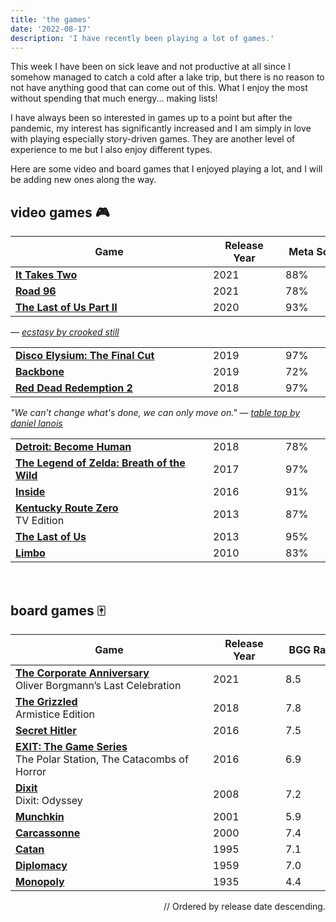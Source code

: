 ```yaml
---
title: 'the games'
date: '2022-08-17'
description: 'I have recently been playing a lot of games.'
---
```


This week I have been on sick leave and not productive at all since I somehow managed to catch a cold after a lake trip, but there is no reason to not have anything good that can come out of this. What I enjoy the most without spending that much energy... making lists!

I have always been so interested in games up to a point but after the pandemic, my interest has significantly increased and I am simply in love with playing especially story-driven games. They are another level of experience to me but I also enjoy different types.

Here are some video and board games that I enjoyed playing a lot, and I will be adding new ones along the way.


## video games 🎮

| Game  | Release Year | Meta Score  | Played On |
|-------|--------------|------------|-----------|
| **<a href='https://www.metacritic.com/game/it-takes-two/' target='_blank'>It Takes Two</a>** | 2021 | 88% | `Xbox` |
| **<a href='https://www.metacritic.com/game/xbox-series-x/road-96' target='_blank'>Road 96</a>** | 2021 | 78% | `Xbox` |
| **<a href='https://www.metacritic.com/game/playstation-4/the-last-of-us-part-ii' target='_blank'>The Last of Us Part II</a>** | 2020 | 93% | `PS4` |

— <a href='https://open.spotify.com/track/2V9p00deRkvclpg7A7FWaz?si=6b95d13f0bf146e0' style='font-style: italic' target='_blank'>ecstasy by crooked still</a>

|   |  |   |  |
|-------|--------------|------------|-----------|
| **<a href='https://www.metacritic.com/game/pc/disco-elysium-the-final-cut' target='_blank'>Disco Elysium: The Final Cut</a>** | 2019 | 97% | `Switch` |
| **<a href='https://www.metacritic.com/game/pc/backbone' target='_blank'>Backbone</a>** | 2019 | 72% | `Xbox` |
| **<a href='https://www.metacritic.com/game/playstation-4/red-dead-redemption-2' target='_blank'>Red Dead Redemption 2</a>** | 2018 | 97% | `PS4` |

<span style='font-style: italic'>"We can’t change what's done, we can only move on."</span>
— <a href='https://open.spotify.com/track/4vrsodmVqmZ0OvK6ZJTj2r?si=65afe1a5431b40ad' style='font-style: italic' target='_blank'>table top by daniel lanois</a>

|       |       |             |   |
|-------|-------|-------------|---|
| **<a href='https://www.metacritic.com/game/playstation-4/detroit-become-human' target='_blank'>Detroit: Become Human</a>** | 2018 | 78% | `PS4` |
| **<a href='https://www.metacritic.com/game/switch/the-legend-of-zelda-breath-of-the-wild' target='_blank'>The Legend of Zelda: Breath of the Wild</a>** | 2017 | 97% | `Switch` |
| **<a href='https://www.metacritic.com/game/playstation-4/inside' target='_blank'>Inside</a>** | 2016 | 91% | `PS4` |
| **<a href='https://www.metacritic.com/game/switch/kentucky-route-zero-tv-edition' target='_blank'>Kentucky Route Zero</a>** <br> TV Edition | 2013 | 87% | `Xbox` |
| **<a href='https://www.metacritic.com/game/playstation-4/the-last-of-us-remastered' target='_blank'>The Last of Us</a>** | 2013 | 95% | `PS4` |
| **<a href='https://www.metacritic.com/game/switch/limbo' target='_blank'>Limbo</a>** | 2010 | 83% | `PS4` |

<br>

## board games 🀄️

| Game |  Release Year | BGG Rating | Players | |
|-------|-------|-------------| ---- | --- |
| **<a href='https://boardgamegeek.com/boardgame/331267/die-firmenfeier-das-letzte-fest-des-oliver-borgman' target='_blank'>The Corporate Anniversary</a>** <br> Oliver Borgmann’s Last Celebration | 2021 | 8.5 | 1-6 | `playable once` |
| **<a href='https://boardgamegeek.com/boardgame/231327/grizzled-armistice-edition' target='_blank'>The Grizzled</a>** <br> Armistice Edition | 2018 | 7.8 | 1-4 | |
| **<a href='https://boardgamegeek.com/boardgame/188834/secret-hitler' target='_blank'>Secret Hitler</a>** | 2016 | 7.5 | 5-10 | |
| **<a href='https://boardgamegeek.com/boardgame/215842/exit-game-polar-station' target='_blank'>EXIT: The Game Series</a>** <br>  The Polar Station, The Catacombs of Horror | 2016 | 6.9 | 1-4 | `playable once` |
| **<a href='https://boardgamegeek.com/boardgame/39856/dixit' target='_blank'>Dixit</a>** <br> Dixit: Odyssey | 2008 | 7.2 | 3-6 | |
| **<a href='https://boardgamegeek.com/boardgame/1927/munchkin' target='_blank'>Munchkin</a>** | 2001 | 5.9 | 3-6 | |
| **<a href='https://boardgamegeek.com/boardgame/822/carcassonne' target='_blank'>Carcassonne</a>** | 2000 | 7.4 | 2-5 | |
| **<a href='https://boardgamegeek.com/boardgame/13/catan' target='_blank'>Catan</a>** | 1995 | 7.1 | 3-4 | |
| **<a href='https://boardgamegeek.com/boardgame/483/diplomacy' target='_blank'>Diplomacy</a>** | 1959 | 7.0 | 2-7 | |
| **<a href='https://boardgamegeek.com/boardgame/1406/monopoly' target='_blank'>Monopoly</a>** | 1935 | 4.4 | 2-8 | |

<div style='text-align: right'>// Ordered by release date descending.</div>

<style>
  table td {
		width: 100px;
		min-width: 100px;
		max-width: 100px;
  }
  table td:first-of-type {
		width: 440px;
		min-width: 440px;
		max-width: 440px;
  }
	@media screen and (max-width: 992px) {
		table td:first-of-type {
			width: 300px;
			min-width: 300px;
			max-width: 300px;
		}
	}
	@media screen and (max-width: 638px) {
		table td:first-of-type {
			width: 150px;
			min-width: 150px;
			max-width: 150px;
		}
		table td:nth-of-type(2) {
      width: 70px;
			min-width: 70px;
			max-width: 70px;
		}
		table td:nth-of-type(3) {
      width: 60px;
			min-width: 60px;
			max-width: 60px;
		}
	}
  @media screen and (max-width: 438px) {
		table td:first-of-type {
			width: 110px;
			min-width: 110px;
			max-width: 110px;
		}
	}
}
</style>
